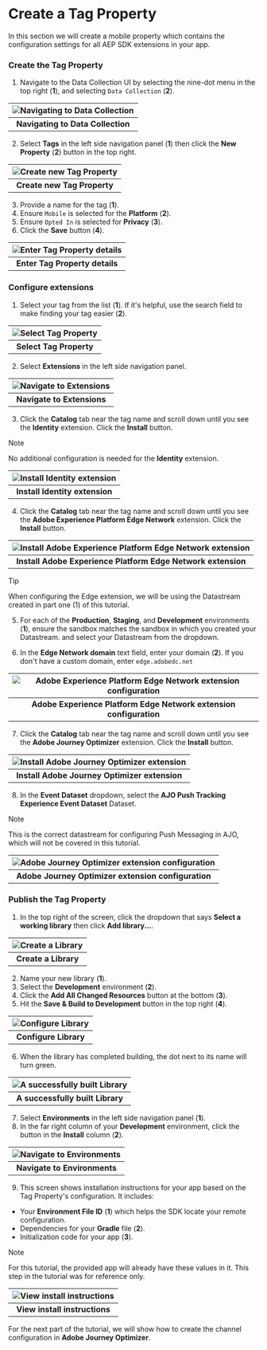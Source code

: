 # Create a Tag Property

In this section we will create a mobile property which contains the configuration settings for all AEP SDK extensions in your app.

### Create the Tag Property

1. Navigate to the Data Collection UI by selecting the nine-dot menu in the top right (**1**), and selecting `Data Collection` (**2**).

| ![Navigating to Data Collection](assets/nav-dc.png?raw=true) |
| :---: |
| **Navigating to Data Collection** |

2. Select **Tags** in the left side navigation panel (**1**) then click the **New Property** (**2**) button in the top right.

| ![Create new Tag Property](assets/tag-new.png?raw=true) |
| :---: |
| **Create new Tag Property** |

3. Provide a name for the tag (**1**). 
4. Ensure `Mobile` is selected for the **Platform** (**2**). 
5. Ensure `Opted In` is selected for **Privacy** (**3**).
6. Click the **Save** button (**4**).

| ![Enter Tag Property details](assets/tag-name.png?raw=true) |
| :---: |
| **Enter Tag Property details** |

### Configure extensions

1. Select your tag from the list (**1**). If it's helpful, use the search field to make finding your tag easier (**2**). 

| ![Select Tag Property](assets/tag-select.png?raw=true) |
| :---: |
| **Select Tag Property** |

2. Select **Extensions** in the left side navigation panel.

| ![Navigate to Extensions](assets/tag-nav-extensions.png?raw=true) |
| :---: |
| **Navigate to Extensions** |

3. Click the **Catalog** tab near the tag name and scroll down until you see the **Identity** extension. Click the **Install** button.

> [!NOTE]
> No additional configuration is needed for the **Identity** extension.

| ![Install Identity extension](assets/tag-extensions-identity.png?raw=true) |
| :---: |
| **Install Identity extension** |

4. Click the **Catalog** tab near the tag name and scroll down until you see the **Adobe Experience Platform Edge Network** extension. Click the **Install** button.

| ![Install Adobe Experience Platform Edge Network extension](assets/tag-extensions-aep.png?raw=true) |
| :---: |
| **Install Adobe Experience Platform Edge Network extension** |

> [!Tip]
> When configuring the Edge extension, we will be using the Datastream created in part one (1) of this tutorial.

5. For each of the **Production**, **Staging**, and **Development** environments (**1**), ensure the sandbox matches the sandbox in which you created your Datastream. and select your Datastream from the dropdown.

6. In the **Edge Network domain** text field, enter your domain (**2**). If you don't have a custom domain, enter `edge.adobedc.net`

| ![Adobe Experience Platform Edge Network extension configuration](assets/tag-aep-details.png?raw=true) |
| :---: |
| **Adobe Experience Platform Edge Network extension configuration** |

7. Click the **Catalog** tab near the tag name and scroll down until you see the **Adobe Journey Optimizer** extension. Click the **Install** button.

| ![Install Adobe Journey Optimizer extension](assets/tag-extensions-ajo.png?raw=true) |
| :---: |
| **Install Adobe Journey Optimizer extension** |

8. In the **Event Dataset** dropdown, select the **AJO Push Tracking Experience Event Dataset** Dataset.

> [!NOTE]
> This is the correct datastream for configuring Push Messaging in AJO, which will not be covered in this tutorial.

| ![Adobe Journey Optimizer extension configuration](assets/tag-ajo-details.png?raw=true) |
| :---: |
| **Adobe Journey Optimizer extension configuration** |


### Publish the Tag Property

1. In the top right of the screen, click the dropdown that says **Select a working library** then click **Add library...**.

| ![Create a Library](assets/tag-library-create.png?raw=true) |
| :---: |
| **Create a Library** |

2. Name your new library (**1**).
3. Select the **Development** environment (**2**).
4. Click the **Add All Changed Resources** button at the bottom (**3**).
5. Hit the **Save & Build to Development** button in the top right (**4**).

| ![Configure Library](assets/tag-library-details.png?raw=true) |
| :---: |
| **Configure Library** |

6. When the library has completed building, the dot next to its name will turn green.

| ![A successfully built Library](assets/tag-library-build.png?raw=true) |
| :---: |
| **A successfully built Library** |

7. Select **Environments** in the left side navigation panel (**1**).
8. In the far right column of your **Development** environment, click the button in the **Install** column (**2**).

| ![Navigate to Environments](assets/tag-environments.png?raw=true) |
| :---: |
| **Navigate to Environments** |

9. This screen shows installation instructions for your app based on the Tag Property's configuration. It includes:
  - Your **Environment File ID** (**1**) which helps the SDK locate your remote configuration.
  - Dependencies for your **Gradle** file (**2**).
  - Initialization code for your app (**3**).

> [!NOTE]
> For this tutorial, the provided app will already have these values in it. This step in the tutorial was for reference only.

| ![View install instructions](assets/tag-install-instructions-android.png?raw=true) |
| :----------------------------------------------------------: |
|                **View install instructions**                 |

For the next part of the tutorial, we will show how to create the channel configuration in **Adobe Journey Optimizer**.